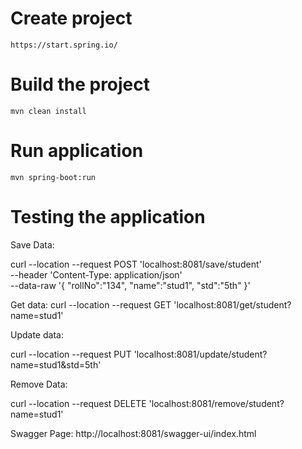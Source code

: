 # Create project

``` 
https://start.spring.io/
```

# Build the project

``` 
mvn clean install
```

# Run application

``` 
mvn spring-boot:run
```

# Testing the application
Save Data:

curl --location --request POST 'localhost:8081/save/student' \
--header 'Content-Type: application/json' \
--data-raw '{
"rollNo":"134",
"name":"stud1",
"std":"5th"
}'

Get data:
curl --location --request GET 'localhost:8081/get/student?name=stud1'

Update data:

curl --location --request PUT 'localhost:8081/update/student?name=stud1&std=5th'

Remove Data:

curl --location --request DELETE 'localhost:8081/remove/student?name=stud1'


Swagger Page:
http://localhost:8081/swagger-ui/index.html